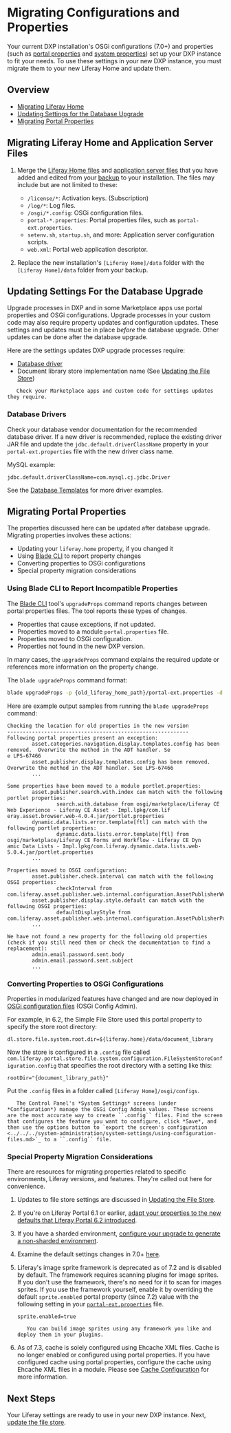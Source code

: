 # Migrating Configurations and Properties

Your current DXP installation's OSGi configurations (7.0+) and properties (such as [portal properties](../../reference/portal-properties.md) and [system properties](../../reference/system-properties.md)) set up your DXP instance to fit your needs. To use these settings in your new DXP instance, you must migrate them to your new Liferay Home and update them.

## Overview

* [Migrating Liferay Home](#migrating-liferay-home)
* [Updating Settings for the Database Upgrade](#updating-settings-used-by-the-database-upgrade)
* [Migrating Portal Properties](#migrating-portal-properties)

## Migrating Liferay Home and Application Server Files

1. Merge the [Liferay Home files](../../maintaining-a-liferay-dxp-installation/backing-up.md#liferay-home) and [application server files](../../maintaining-a-liferay-dxp-installation/backing-up.md#application-server) that you have added and edited from your [backup](../../maintaining-a-liferay-dxp-installation/backing-up.md) to your installation. The files may include but are not limited to these:

    * `/license/*`: Activation keys. (Subscription)
    * `/log/*`: Log files.
    * `/osgi/*.config`: OSGi configuration files.
    * `portal-*.properties`: Portal properties files, such as `portal-ext.properties`.
    * `setenv.sh`, `startup.sh`, and more: Application server configuration scripts.
    * `web.xml`: Portal web application descriptor.

1. Replace the new installation's `[Liferay Home]/data` folder with the `[Liferay Home]/data` folder from your backup.

## Updating Settings For the Database Upgrade

Upgrade processes in DXP and in some Marketplace apps use portal properties and OSGi configurations. Upgrade processes in your custom code may also require property updates and configuration updates. These settings and updates must be in place _before_ the database upgrade. Other updates can be done after the database upgrade.

Here are the settings updates DXP upgrade processes require:

* [Database driver](#database-drivers)
* Document library store implementation name (See [Updating the File Store](./updating-the-file-store.md#updating-the-store-implementation-class-name))

```important::
   Check your Marketplace apps and custom code for settings updates they require.
```

### Database Drivers

Check your database vendor documentation for the recommended database driver. If a new driver is recommended, replace the existing driver JAR file and update the `jdbc.default.driverClassName` property in your `portal-ext.properties` file with the new driver class name.

MySQL example:

```properties
jdbc.default.driverClassName=com.mysql.cj.jdbc.Driver
```

See the [Database Templates](../../reference/database-templates.md) for more driver examples.

## Migrating Portal Properties

The properties discussed here can be updated after database upgrade. Migrating properties involves these actions:

* Updating your `liferay.home` property, if you changed it
* Using [Blade CLI](../../../developing-applications/tooling/blade-cli/installing-and-updating-blade-cli.md) to report property changes
* Converting properties to OSGi configurations
* Special property migration considerations

### Using Blade CLI to Report Incompatible Properties

The [Blade CLI](../../../developing-applications/tooling/blade-cli/installing-and-updating-blade-cli.md) tool's `upgradeProps` command reports changes between portal properties files. The tool reports these types of changes.

* Properties that cause exceptions, if not updated.
* Properties moved to a module `portal.properties` file.
* Properties moved to OSGi configuration.
* Properties not found in the new DXP version.

In many cases, the `upgradeProps` command explains the required update or references more information on the property change.

The `blade upgradeProps` command format:

```bash
blade upgradeProps -p {old_liferay_home_path}/portal-ext.properties -d {new_liferay_home_path}
```

Here are example output samples from running the `blade upgradeProps` command:

```
Checking the location for old properties in the new version
-----------------------------------------------------------
Following portal properties present an exception:
        asset.categories.navigation.display.templates.config has been removed.  Overwrite the method in the ADT handler. Se
e LPS-67466
        asset.publisher.display.templates.config has been removed.  Overwrite the method in the ADT handler. See LPS-67466
        ...

Some properties have been moved to a module portlet.properties:
        asset.publisher.search.with.index can match with the following portlet properties:
                search.with.database from osgi/marketplace/Liferay CE Web Experience - Liferay CE Asset - Impl.lpkg/com.lif
eray.asset.browser.web-4.0.4.jar/portlet.properties
        dynamic.data.lists.error.template[ftl] can match with the following portlet properties:
                dynamic.data.lists.error.template[ftl] from osgi/marketplace/Liferay CE Forms and Workflow - Liferay CE Dyn
amic Data Lists - Impl.lpkg/com.liferay.dynamic.data.lists.web-5.0.4.jar/portlet.properties
        ...

Properties moved to OSGI configuration:
        asset.publisher.check.interval can match with the following OSGI properties:
                checkInterval from com.liferay.asset.publisher.web.internal.configuration.AssetPublisherWebConfiguration
        asset.publisher.display.style.default can match with the following OSGI properties:
                defaultDisplayStyle from com.liferay.asset.publisher.web.internal.configuration.AssetPublisherPortletInstanceConfiguration
        ...

We have not found a new property for the following old properties (check if you still need them or check the documentation to find a replacement):
        admin.email.password.sent.body
        admin.email.password.sent.subject
        ...
```

### Converting Properties to OSGi Configurations

Properties in modularized features have changed and are now deployed in [OSGi configuration files](../../../system-administration/system-settings/using-configuration-files.md) (OSGi Config Admin).

For example, in 6.2, the Simple File Store used this portal property to specify the store root directory:

```properties
dl.store.file.system.root.dir=${liferay.home}/data/document_library
```

Now the store is configured in a `.config` file called `com.liferay.portal.store.file.system.configuration.FileSystemStoreConfiguration.config` that specifies the root directory with a setting like this:

```properties
rootDir="{document_library_path}"
```

Put the `.config` files in a folder called `[Liferay Home]/osgi/configs`.

```tip::
   The Control Panel's *System Settings* screens (under *Configuration*) manage the OSGi Config Admin values. These screens are the most accurate way to create ``.config`` files. Find the screen that configures the feature you want to configure, click *Save*, and then use the options button to `export the screen's configuration <../../../system-administration/system-settings/using-configuration-files.md>`_ to a ``.config`` file.
```

### Special Property Migration Considerations

There are resources for migrating properties related to specific environments, Liferay versions, and features. They're called out here for convenience.

1. Updates to file store settings are discussed in [Updating the File Store](./updating-the-file-store.md).

1. If you're on Liferay Portal 6.1 or earlier, [adapt your properties to the new defaults that Liferay Portal 6.2 introduced](https://help.liferay.com/hc/en-us/articles/360017903232-Upgrading-Liferay#review-the-liferay-62-properties-defaults).

1. If you have a sharded environment, [configure your upgrade to generate a non-sharded environment](../other-upgrade-scenarios/upgrading-a-sharded-environment.md).

1. Examine the default settings changes in 7.0+ [here](../reference/changes-to-default-settings.md).

1. Liferay's image sprite framework is deprecated as of 7.2 and is disabled by default. The framework requires scanning plugins for image sprites. If you don't use the framework, there's no need for it to scan for images sprites. If you use the framework yourself, enable it by overriding the default `sprite.enabled` portal property (since 7.2) value with the following setting in your [`portal-ext.properties`](../../reference/portal-properties.md) file.

    ```properties
    sprite.enabled=true
    ```

   ```note::
      You can build image sprites using any framework you like and deploy them in your plugins.
   ```

1. As of 7.3, cache is solely configured using Ehcache XML files. Cache is no longer enabled or configured using portal properties. If you have configured cache using portal properties, configure the cache using Ehcache XML files in a module. Please see [Cache Configuration](https://help.liferay.com/hc/en-us/articles/360035581451-Introduction-to-Cache-Configuration) for more information.

## Next Steps

Your Liferay settings are ready to use in your new DXP instance. Next, [update the file store](./updating-the-file-store.md).
